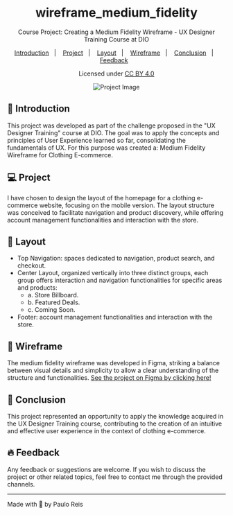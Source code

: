 <h1 align="center"> wireframe_medium_fidelity </h1>

<p align="center">
Course Project: Creating a Medium Fidelity Wireframe - UX Designer Training Course at DIO<br/>
</p>

<p align="center">
  <a href="#-introduction">Introduction</a>&nbsp;&nbsp;&nbsp;|&nbsp;&nbsp;&nbsp;
  <a href="#-project">Project</a>&nbsp;&nbsp;&nbsp;|&nbsp;&nbsp;&nbsp;
  <a href="#-layout">Layout</a>&nbsp;&nbsp;&nbsp;|&nbsp;&nbsp;&nbsp;
  <a href="#-wireframe">Wireframe</a>&nbsp;&nbsp;&nbsp;|&nbsp;&nbsp;&nbsp;
  <a href="#-conclusion">Conclusion</a>&nbsp;&nbsp;&nbsp;|&nbsp;&nbsp;&nbsp;
  <a href="#-feedback">Feedback</a>&nbsp;&nbsp;&nbsp;
</p>

<p align="center">
  <a>Licensed under</a>
  <a href="https://creativecommons.org/licenses/by/4.0/">CC BY 4.0</a>
</p>

<p align="center">
  <img alt="Project Image" src="https://i.imgur.com/e6yNZ3m.png">
</p>

## 🚀 Introduction
This project was developed as part of the challenge proposed in the "UX Designer Training" course at DIO.
The goal was to apply the concepts and principles of User Experience learned so far, consolidating the fundamentals of UX.
For this purpose was created a: Medium Fidelity Wireframe for Clothing E-commerce.

## 💻 Project

I have chosen to design the layout of the homepage for a clothing e-commerce website, focusing on the mobile version.
The layout structure was conceived to facilitate navigation and product discovery, while offering account management functionalities and interaction with the store.

## 🔖 Layout

- Top Navigation: spaces dedicated to navigation, product search, and checkout.
- Center Layout, organized vertically into three distinct groups, each group offers interaction and navigation functionalities for specific areas and products:
  - a. Store Billboard.
  - b. Featured Deals.
  - c. Coming Soon.
- Footer: account management functionalities and interaction with the store.

## 🔧 Wireframe
The medium fidelity wireframe was developed in Figma, striking a balance between visual details and simplicity to allow a clear understanding of the structure and functionalities.
<a href="https://www.figma.com/community/file/1345786785438361680/dio-project-creating-a-medium-fidelity-wireframe">See the project on Figma by clicking here!</a>

## 💎 Conclusion
This project represented an opportunity to apply the knowledge acquired in the UX Designer Training course, contributing to the creation of an intuitive and effective user experience in the context of clothing e-commerce.

## 🔥 Feedback
Any feedback or suggestions are welcome. If you wish to discuss the project or other related topics, feel free to contact me through the provided channels.

---

Made with 💜 by Paulo Reis
